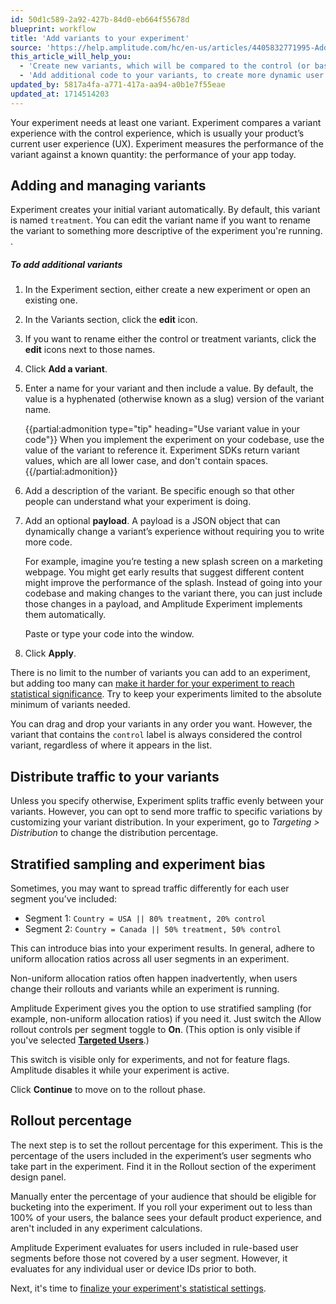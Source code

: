 ```yaml
---
id: 50d1c589-2a92-427b-84d0-eb664f55678d
blueprint: workflow
title: 'Add variants to your experiment'
source: 'https://help.amplitude.com/hc/en-us/articles/4405832771995-Add-variants-to-your-experiment'
this_article_will_help_you:
  - 'Create new variants, which will be compared to the control (or baseline)'
  - 'Add additional code to your variants, to create more dynamic user experiences'
updated_by: 5817a4fa-a771-417a-aa94-a0b1e7f55eae
updated_at: 1714514203
---
```

Your experiment needs at least one variant. Experiment compares a variant experience with the control experience, which is usually your product’s current user experience (UX). Experiment measures the performance of the variant against a known quantity: the performance of your app today.

## Adding and managing variants

Experiment creates your initial variant automatically. By default, this variant is named `treatment`. You can edit the variant name if you want to rename the variant to something more descriptive of the experiment you're running. .

##### To add additional variants

1. In the Experiment section, either create a new experiment or open an existing one. 
2. In the Variants section, click the **edit** icon.
3. If you want to rename either the control or treatment variants, click the **edit** icons next to those names. 
4. Click **Add a variant**. 
5. Enter a name for your variant and then include a value. By default, the value is a hyphenated (otherwise known as a slug) version of the variant name.

    {{partial:admonition type="tip" heading="Use variant value in your code"}}
    When you implement the experiment on your codebase, use the value of the variant to reference it. Experiment SDKs return variant values, which are all lower case, and don't contain spaces.
    {{/partial:admonition}}

6. Add a description of the variant. Be specific enough so that other people can understand what your experiment is doing.
7. Add an optional **payload**. A payload is a JSON object that can dynamically change a variant’s experience without requiring you to write more code.

    For example, imagine you’re testing a new splash screen on a marketing webpage. You might get early results that suggest different content might improve the performance of the splash. Instead of going into your codebase and making changes to the variant there, you can just include those changes in a payload, and Amplitude Experiment implements them automatically.

    Paste or type your code into the window. 

8. Click **Apply**.

There is no limit to the number of variants you can add to an experiment, but adding too many can [make it harder for your experiment to reach statistical significance](/docs/feature-experiment/advanced-techniques/multiple-hypothesis-testing). Try to keep your experiments limited to the absolute minimum of variants needed.

You can drag and drop your variants in any order you want. However, the variant that contains the `control` label is always considered the control variant, regardless of where it appears in the list.

## Distribute traffic to your variants

Unless you specify otherwise, Experiment splits traffic evenly between your variants. However, you can opt to send more traffic to specific variations by customizing your variant distribution. In your experiment, go to *Targeting > Distribution* to change the distribution percentage. 

## Stratified sampling and experiment bias

Sometimes, you may want to spread traffic differently for each user segment you’ve included:

* Segment 1: `Country = USA || 80% treatment, 20% control`
* Segment 2: `Country = Canada || 50% treatment, 50% control`

This can introduce bias into your experiment results. In general, adhere to uniform allocation ratios across all user segments in an experiment. 

Non-uniform allocation ratios often happen inadvertently, when users change their rollouts and variants while an experiment is running.

Amplitude Experiment gives you the option to use stratified sampling (for example, non-uniform allocation ratios) if you need it. Just switch the Allow rollout controls per segment toggle to **On**. (This option is only visible if you've selected [**Targeted Users**](/docs/feature-experiment/workflow/define-audience).)

This switch is visible only for experiments, and not for feature flags. Amplitude disables it while your experiment is active.

Click **Continue** to move on to the rollout phase.

## Rollout percentage

The next step is to set the rollout percentage for this experiment. This is the percentage of the users included in the experiment’s user segments who take part in the experiment. Find it in the Rollout section of the experiment design panel.

Manually enter the percentage of your audience that should be eligible for bucketing into the experiment. If you roll your experiment out to less than 100% of your users, the balance sees your default product experience, and aren't included in any experiment calculations.

Amplitude Experiment evaluates for users included in rule-based user segments before those not covered by a user segment. However, it evaluates for any individual user or device IDs prior to both.

Next, it's time to [finalize your experiment's statistical settings](/docs/feature-experiment/workflow/finalize-statistical-preferences).